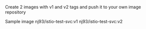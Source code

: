Create 2 images with v1 and v2 tags and push it to your own image repository

Sample image
nj93/istio-test-svc:v1
nj93/istio-test-svc:v2
